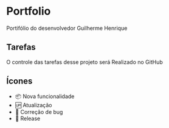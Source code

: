 # Portfolio

Portifólio do desenvolvedor Guilherme Henrique 

## Tarefas

O controle das tarefas desse projeto será Realizado no GitHub
 

## Ícones

- :package: Nova funcionalidade
- :up: Atualização
- :dart: Correção de bug
- :checkered_flag: Release